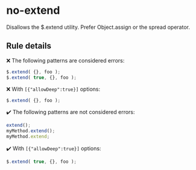 # no-extend

Disallows the $.extend utility. Prefer Object.assign or the spread operator.

## Rule details

❌ The following patterns are considered errors:
```js
$.extend( {}, foo );
$.extend( true, {}, foo );
```
❌ With `[{"allowDeep":true}]` options:
```js
$.extend( {}, foo );
```

✔️ The following patterns are not considered errors:
```js
extend();
myMethod.extend();
myMethod.extend;
```
✔️ With `[{"allowDeep":true}]` options:
```js
$.extend( true, {}, foo );
```
